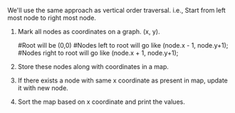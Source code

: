 We'll use the same approach as vertical order traversal. i.e., Start from left most node to right most node.

1. Mark all nodes as coordinates on a graph. (x, y).

    #Root will be (0,0)
    #Nodes left to root will go like (node.x - 1, node.y+1);
    #Nodes right to root will go like (node.x + 1, node.y+1);

2. Store these nodes along with coordinates in a map.
3. If there exists a node with same x coordinate as present in map, update it with new node.
4. Sort the map based on x coordinate and print the values.
